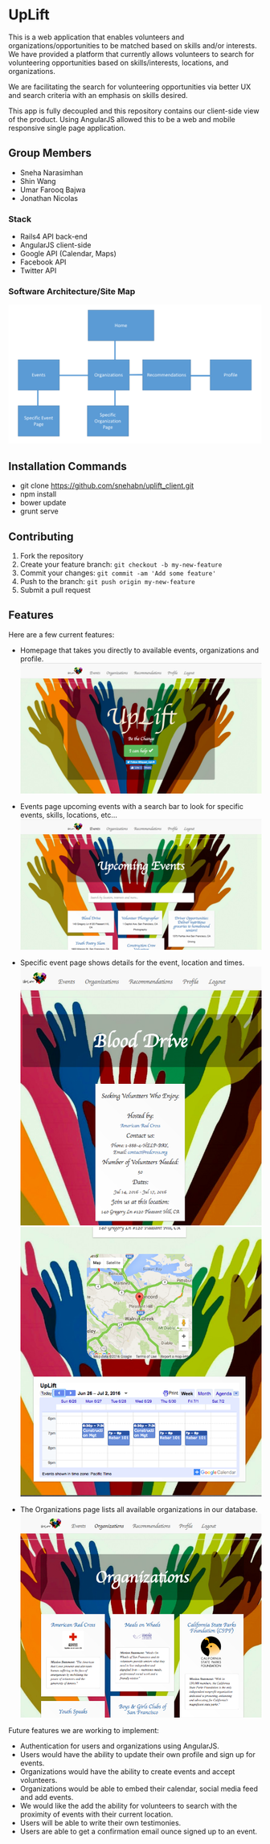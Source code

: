 # UpLift

This is a web application that enables volunteers and organizations/opportunities to be matched based on skills and/or interests. We have provided a platform that currently allows volunteers to search for volunteering opportunities based on skills/interests, locations, and organizations. 

We are facilitating the search for volunteering opportunities via better UX and search criteria with an emphasis on skills desired.

This app is fully decoupled and this repository contains our client-side view of the product. Using AngularJS allowed this to be a web and mobile responsive single page application.

Group Members
-------------------
- Sneha Narasimhan
- Shin Wang
- Umar Farooq Bajwa
- Jonathan Nicolas

### Stack
- Rails4 API back-end
- AngularJS client-side
- Google API (Calendar, Maps)
- Facebook API
- Twitter API

### Software Architecture/Site Map
![alt text](/SiteMap.png)

## Installation Commands

- git clone https://github.com/snehabn/uplift_client.git
- npm install
- bower update
- grunt serve


## Contributing

1. Fork the repository
2. Create your feature branch: `git checkout -b my-new-feature`
3. Commit your changes: `git commit -am 'Add some feature'`
4. Push to the branch: `git push origin my-new-feature`
5. Submit a pull request

## Features
Here are a few current features:
- Homepage that takes you directly to available events, organizations and profile.
![alt text](/HomePage.png)

- Events page upcoming events with a search bar to look for specific events, skills, locations, etc...
![alt text](/Events.png)

- Specific event page shows details for the event, location and times.
![alt text](/Event1.png)
![alt text](/Event2.png)

- The Organizations page lists all available organizations in our database.
![alt text](/Orgs.png)


Future features we are working to implement:
- Authentication for users and organizations using AngularJS.
- Users would have the ability to update their own profile and sign up for events.
- Organizations would have the ability to create events and accept volunteers.
- Organizations would be able to embed their calendar, social media feed and add events.
- We would like the add the ability for volunteers to search with the proximity of events with their current location.
- Users will be able to write their own testimonies.
- Users are able to get a confirmation email ounce signed up to an event.



